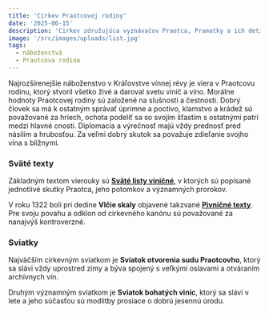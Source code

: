 ```yaml
---
title: 'Cirkev Praotcovej rodiny'
date: '2025-06-15'
description: 'Cirkev združujúca vyznávačov Praotca, Pramatky a ich deti'
image: '/src/images/uploads/list.jpg'
tags:
  - náboženstvá
  - Praotcova rodina
---
```


Najrozšírenejšie náboženstvo v Kráľovstve vínnej révy je viera v Praotcovu rodinu, ktorý stvoril všetko živé a daroval svetu vinič a víno. Morálne hodnoty Praotcovej rodiny sú založené na slušnosti a čestnosti. Dobrý človek sa má k ostatným správať úprimne a poctivo, klamstvo a krádež sú považované za hriech, ochota podeliť sa so svojím šťastím s ostatnými patrí medzi hlavné cnosti. Diplomacia a výrečnosť majú vždy prednosť pred násilím a hrubosťou. Za veľmi dobrý skutok sa považuje zdieľanie svojho vína s blížnymi.

### Sväté texty

Základným textom vierouky sú [**Sväté listy viničné**](/articles/Svate-listy-vinicne.md), v ktorých sú popísané jednotlivé skutky Praotca, jeho potomkov a významných prorokov.

V roku 1322 boli pri dedine **Vlčie skaly** objavené takzvané [**Pivničné texty**](/articles/Pivnicne-texty.md). Pre svoju povahu a odklon od cirkevného kanónu sú považované za nanajvýš kontroverzné.

### Sviatky 

Najväčším cirkevným sviatkom je **Sviatok otvorenia sudu Praotcovho**, ktorý sa slávi vždy uprostred zimy a býva spojený s veľkými oslavami a otváraním archívnych vín. 

Druhým významným sviatkom je **Sviatok bohatých viníc**, ktorý sa slávi v lete a jeho súčasťou sú modlitby prosiace o dobrú jesennú úrodu.



